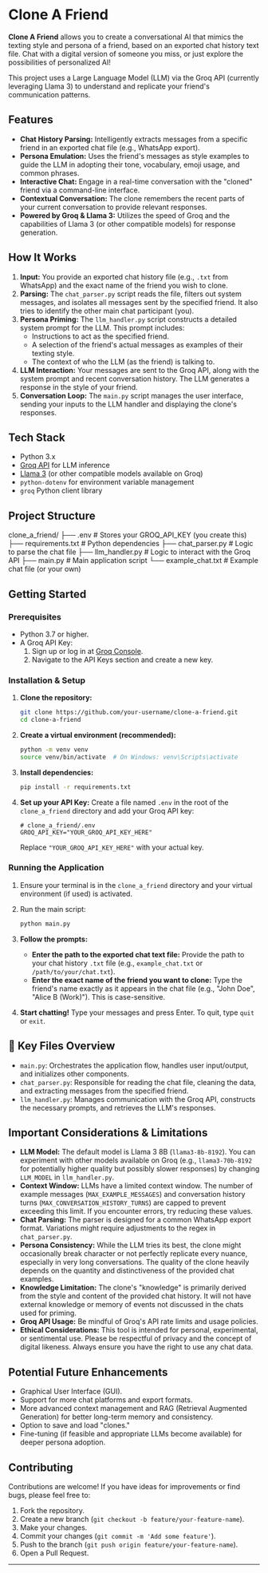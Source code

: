 # Clone A Friend

**Clone A Friend** allows you to create a conversational AI that mimics the texting style and persona of a friend, based on an exported chat history text file. Chat with a digital version of someone you miss, or just explore the possibilities of personalized AI!

This project uses a Large Language Model (LLM) via the Groq API (currently leveraging Llama 3) to understand and replicate your friend's communication patterns.

## Features

*   **Chat History Parsing:** Intelligently extracts messages from a specific friend in an exported chat file (e.g., WhatsApp export).
*   **Persona Emulation:** Uses the friend's messages as style examples to guide the LLM in adopting their tone, vocabulary, emoji usage, and common phrases.
*   **Interactive Chat:** Engage in a real-time conversation with the "cloned" friend via a command-line interface.
*   **Contextual Conversation:** The clone remembers the recent parts of your current conversation to provide relevant responses.
*   **Powered by Groq & Llama 3:** Utilizes the speed of Groq and the capabilities of Llama 3 (or other compatible models) for response generation.

## How It Works

1.  **Input:** You provide an exported chat history file (e.g., `.txt` from WhatsApp) and the exact name of the friend you wish to clone.
2.  **Parsing:** The `chat_parser.py` script reads the file, filters out system messages, and isolates all messages sent by the specified friend. It also tries to identify the other main chat participant (you).
3.  **Persona Priming:** The `llm_handler.py` script constructs a detailed system prompt for the LLM. This prompt includes:
    *   Instructions to act as the specified friend.
    *   A selection of the friend's actual messages as examples of their texting style.
    *   The context of who the LLM (as the friend) is talking to.
4.  **LLM Interaction:** Your messages are sent to the Groq API, along with the system prompt and recent conversation history. The LLM generates a response in the style of your friend.
5.  **Conversation Loop:** The `main.py` script manages the user interface, sending your inputs to the LLM handler and displaying the clone's responses.

## Tech Stack

*   Python 3.x
*   [Groq API](https://groq.com/) for LLM inference
*   [Llama 3](https://llama.meta.com/) (or other compatible models available on Groq)
*   `python-dotenv` for environment variable management
*   `groq` Python client library

## Project Structure

clone_a_friend/
├── .env # Stores your GROQ_API_KEY (you create this)
├── requirements.txt # Python dependencies
├── chat_parser.py # Logic to parse the chat file
├── llm_handler.py # Logic to interact with the Groq API
├── main.py # Main application script
└── example_chat.txt # Example chat file (or your own)


## Getting Started

### Prerequisites

*   Python 3.7 or higher.
*   A Groq API Key:
    1.  Sign up or log in at [Groq Console](https://console.groq.com/).
    2.  Navigate to the API Keys section and create a new key.

### Installation & Setup

1.  **Clone the repository:**
    ```bash
    git clone https://github.com/your-username/clone-a-friend.git
    cd clone-a-friend
    ```

2.  **Create a virtual environment (recommended):**
    ```bash
    python -m venv venv
    source venv/bin/activate  # On Windows: venv\Scripts\activate
    ```

3.  **Install dependencies:**
    ```bash
    pip install -r requirements.txt
    ```

4.  **Set up your API Key:**
    Create a file named `.env` in the root of the `clone_a_friend` directory and add your Groq API key:
    ```env
    # clone_a_friend/.env
    GROQ_API_KEY="YOUR_GROQ_API_KEY_HERE"
    ```
    Replace `"YOUR_GROQ_API_KEY_HERE"` with your actual key.

### Running the Application

1.  Ensure your terminal is in the `clone_a_friend` directory and your virtual environment (if used) is activated.
2.  Run the main script:
    ```bash
    python main.py
    ```
3.  **Follow the prompts:**
    *   **Enter the path to the exported chat text file:** Provide the path to your chat history `.txt` file (e.g., `example_chat.txt` or `/path/to/your/chat.txt`).
    *   **Enter the exact name of the friend you want to clone:** Type the friend's name exactly as it appears in the chat file (e.g., "John Doe", "Alice B (Work)"). This is case-sensitive.

4.  **Start chatting!** Type your messages and press Enter. To quit, type `quit` or `exit`.


## 📝 Key Files Overview

*   `main.py`: Orchestrates the application flow, handles user input/output, and initializes other components.
*   `chat_parser.py`: Responsible for reading the chat file, cleaning the data, and extracting messages from the specified friend.
*   `llm_handler.py`: Manages communication with the Groq API, constructs the necessary prompts, and retrieves the LLM's responses.

## Important Considerations & Limitations

*   **LLM Model:** The default model is Llama 3 8B (`llama3-8b-8192`). You can experiment with other models available on Groq (e.g., `llama3-70b-8192` for potentially higher quality but possibly slower responses) by changing `LLM_MODEL` in `llm_handler.py`.
*   **Context Window:** LLMs have a limited context window. The number of example messages (`MAX_EXAMPLE_MESSAGES`) and conversation history turns (`MAX_CONVERSATION_HISTORY_TURNS`) are capped to prevent exceeding this limit. If you encounter errors, try reducing these values.
*   **Chat Parsing:** The parser is designed for a common WhatsApp export format. Variations might require adjustments to the regex in `chat_parser.py`.
*   **Persona Consistency:** While the LLM tries its best, the clone might occasionally break character or not perfectly replicate every nuance, especially in very long conversations. The quality of the clone heavily depends on the quantity and distinctiveness of the provided chat examples.
*   **Knowledge Limitation:** The clone's "knowledge" is primarily derived from the style and content of the provided chat history. It will not have external knowledge or memory of events not discussed in the chats used for priming.
*   **Groq API Usage:** Be mindful of Groq's API rate limits and usage policies.
*   **Ethical Considerations:** This tool is intended for personal, experimental, or sentimental use. Please be respectful of privacy and the concept of digital likeness. Always ensure you have the right to use any chat data.

## Potential Future Enhancements

*   Graphical User Interface (GUI).
*   Support for more chat platforms and export formats.
*   More advanced context management and RAG (Retrieval Augmented Generation) for better long-term memory and consistency.
*   Option to save and load "clones."
*   Fine-tuning (if feasible and appropriate LLMs become available) for deeper persona adoption.

## Contributing

Contributions are welcome! If you have ideas for improvements or find bugs, please feel free to:

1.  Fork the repository.
2.  Create a new branch (`git checkout -b feature/your-feature-name`).
3.  Make your changes.
4.  Commit your changes (`git commit -m 'Add some feature'`).
5.  Push to the branch (`git push origin feature/your-feature-name`).
6.  Open a Pull Request.

---
